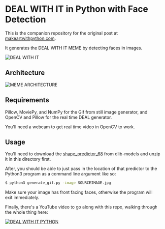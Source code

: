 # DEAL WITH IT in Python with Face Detection

This is the companion repository for the original post at [makeartwithpython.com](https://www.makeartwithpython.com/blog/deal-with-it-generator-face-recognition/).

It generates the DEAL WITH IT MEME by detecting faces in images.

![DEAL WITH IT](https://github.com/burningion/automatic-memes/blob/master/images/deal.gif?raw=true)

## Architecture

![MEME ARCHITECTURE](https://github.com/burningion/automatic-memes/blob/master/images/meme_generator_architecture.png?raw=true)

## Requirements 

Pillow, MoviePy, and NumPy for the Gif from still image generator, and OpenCV and Pillow for the real time DEAL generator. 

You'll need a webcam to get real time video in OpenCV to work.

## Usage

You'll need to download the [shape_predictor_68](https://github.com/davisking/dlib-models/blob/master/shape_predictor_68_face_landmarks.dat.bz2) from dlib-models and unzip it in this directory first.

After, you should be able to just pass in the location of that predictor to the Python3 program as a command line argument like so:

```bash
$ python3 generate_gif.py -image SOURCEIMAGE.jpg 
```

Make sure your image has front facing faces, otherwise the program will exit immediately.

Finally, there's a YouTube video to go along with this repo, walking through the whole thing here:

[![DEAL WITH IT PYTHON](https://github.com/burningion/automatic-memes/blob/master/images/deal_youtube.png?raw=true)](https://www.youtube.com/watch?v=eVhE8ioH1kw)
